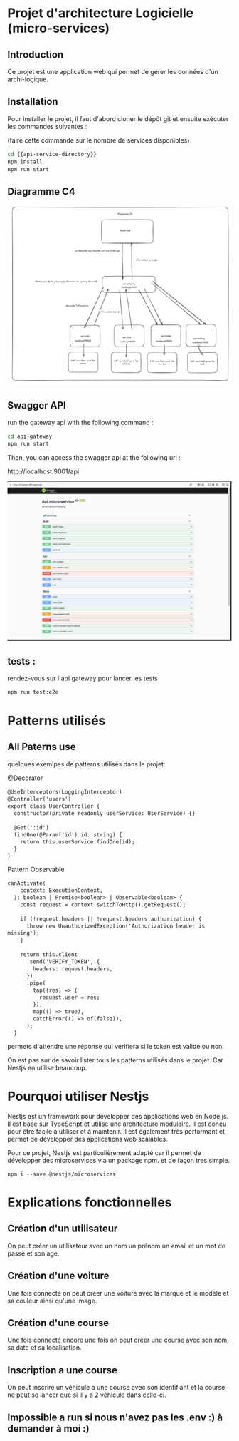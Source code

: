 # Projet d'architecture Logicielle (micro-services)

## Introduction

Ce projet est une application web qui permet de gérer les données d'un archi-logique.

## Installation

Pour installer le projet, il faut d'abord cloner le dépôt git et ensuite exécuter les commandes suivantes :

(faire cette commande sur le nombre de services disponibles)
```bash
cd {{api-service-directory}}
npm install
npm run start
```

## Diagramme C4

![img](assets/diagrammeC4.png)

## Swagger API

run the gateway api with the following command :

```bash
cd api-gateway
npm run start
```

Then, you can access the swagger api at the following url :

http://localhost:9001/api

![img](assets/SwaggerApi.png)

## tests : 
rendez-vous sur l'api gateway pour lancer les tests

```bash
npm run test:e2e
```

# Patterns utilisés


## All Paterns use

quelques exemlpes de patterns utilisés dans le projet: 

@Decorator
```
@UseInterceptors(LoggingInterceptor)
@Controller('users')
export class UserController {
  constructor(private readonly userService: UserService) {}

  @Get(':id')
  findOne(@Param('id') id: string) {
    return this.userService.findOne(id);
  }
}
```

Pattern Observable
```
canActivate(
    context: ExecutionContext,
  ): boolean | Promise<boolean> | Observable<boolean> {
    const request = context.switchToHttp().getRequest();

    if (!request.headers || !request.headers.authorization) {
      throw new UnauthorizedException('Authorization header is missing');
    }

    return this.client
      .send('VERIFY_TOKEN', {
        headers: request.headers,
      })
      .pipe(
        tap((res) => {
          request.user = res;
        }),
        map(() => true),
        catchError(() => of(false)),
      );
  }
```
permets d'attendre une réponse qui vérifiera si le token est valide ou non.

On est pas sur de savoir lister tous les patterns utilisés dans le projet.
Car Nestjs en utilise beaucoup.


# Pourquoi utiliser Nestjs

Nestjs est un framework pour développer des applications web en Node.js.
Il est basé sur TypeScript et utilise une architecture modulaire.
Il est conçu pour être facile à utiliser et à maintenir.
Il est également très performant et permet de développer des applications web scalables.

Pour ce projet, Nestjs est particulièrement adapté car il permet de développer des microservices via un package npm.
et de façon tres simple.

```
npm i --save @nestjs/microservices
```

# Explications fonctionnelles 

## Création d'un utilisateur 

On peut créer un utilisateur avec un nom un prénom un email et un mot de passe et son age.

## Création d'une voiture

Une fois connecté on peut créer une voiture avec la marque et le modèle et sa couleur ainsi qu'une image.

## Création d'une course

Une fois connecté encore une fois on peut créer une course avec son nom, sa date et sa localisation.

## Inscription a une course

On peut inscrire un véhicule a une course avec son identifiant et la course ne peut se lancer que si il y a 2 véhicule dans celle-ci.



## Impossible a run si nous n'avez pas les .env :) à demander à moi :)
